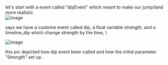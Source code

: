 let's start with a event called "dipEvent" which meant to make our jump/land more realistic\
![image](https://github.com/ImRecc/ue5/assets/46367069/903ef202-e5db-49e0-a164-a286fb934e7d)

says we have a custome event called dip, a float variable strength, and a timeline_dip which change strength by the time, \

![image](https://github.com/ImRecc/ue5/assets/46367069/10b36e95-adb4-49b2-9d8f-a628fe4b6cfe)

this pic depicted how dip event been called and how the initial parameter "Strength" set up.
